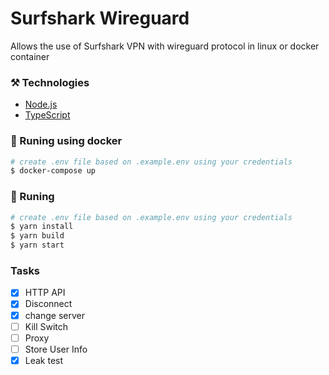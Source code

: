 # Surfshark Wireguard

Allows the use of Surfshark VPN with wireguard protocol in linux or docker container

### ⚒️ Technologies

- [Node.js](https://nodejs.org/en/)
- [TypeScript](https://www.typescriptlang.org/)

### 🎲 Runing using docker

```bash
# create .env file based on .example.env using your credentials
$ docker-compose up
```

### 🎲 Runing

```bash
# create .env file based on .example.env using your credentials
$ yarn install
$ yarn build
$ yarn start
```

### Tasks
- [x] HTTP API
- [x] Disconnect
- [x] change server
- [ ] Kill Switch
- [ ] Proxy
- [ ] Store User Info
- [x] Leak test